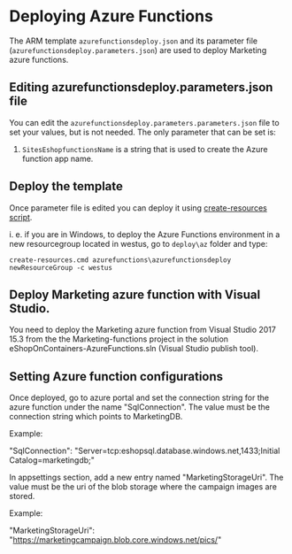 # Deploying Azure Functions

The ARM template `azurefunctionsdeploy.json` and its parameter file (`azurefunctionsdeploy.parameters.json`) are used to deploy Marketing azure functions.

## Editing azurefunctionsdeploy.parameters.json file

You can edit the `azurefunctionsdeploy.parameters.parameters.json` file to set your values, but is not needed. The only parameter that can be set is:

1. `SitesEshopfunctionsName` is a string that is used to create the Azure function app name. 

## Deploy the template

Once parameter file is edited you can deploy it using [create-resources script](../readme.md).

i. e. if you are in Windows, to deploy the Azure Functions environment in a new resourcegroup located in westus, go to `deploy\az` folder and type:

```
create-resources.cmd azurefunctions\azurefunctionsdeploy newResourceGroup -c westus
```
## Deploy Marketing azure function with Visual Studio.

You need to deploy the Marketing azure function from Visual Studio 2017 15.3 from the the Marketing-functions project in the solution  eShopOnContainers-AzureFunctions.sln (Visual Studio publish tool).

## Setting Azure function configurations

Once deployed, go to azure portal and set the connection string for the azure function under the name "SqlConnection". The value must be the connection string which points to MarketingDB.

Example:  

"SqlConnection": "Server=tcp:eshopsql.database.windows.net,1433;Initial Catalog=marketingdb;"

In appsettings section, add a new entry named "MarketingStorageUri". The value must be the uri of the blob storage where the campaign images are stored.

Example:

"MarketingStorageUri": "https://marketingcampaign.blob.core.windows.net/pics/"



